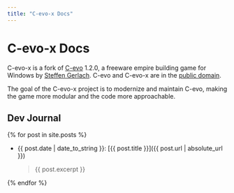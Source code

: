 ```yaml
---
title: "C-evo-x Docs"
---
```


# C-evo-x Docs

C-evo-x is a fork of [C-evo][11] 1.2.0, a freeware empire building game for
Windows by [Steffen Gerlach][12].  C-evo and C-evo-x are in the 
[public domain][13].

[11]: http://c-evo.org
[12]: http://www.steffengerlach.de
[13]: https://github.com/donmccaughey/C-evo-x/blob/master/LICENSE

The goal of the C-evo-x project is to modernize and maintain C-evo, making the
game more modular and the code more approachable.

## Dev Journal

{% for post in site.posts %}
- {{ post.date | date_to_string }}: [{{ post.title }}]({{ post.url | absolute_url }})

    > {{ post.excerpt }}

{% endfor %}

